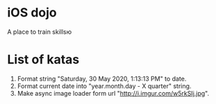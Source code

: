 # iOS dojo
A place to train skillsю
# List of katas
1. Format string "Saturday, 30 May 2020, 1:13:13 PM" to date.
2. Format current date into "year.month.day - X quarter" string.
3. Make async image loader form url "http://i.imgur.com/w5rkSIj.jpg".
